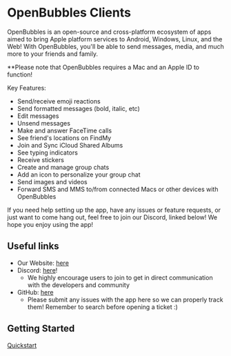 # OpenBubbles Clients

OpenBubbles is an open-source and cross-platform ecosystem of apps aimed to bring Apple platform services to Android, Windows, Linux, and the Web! With OpenBubbles, you'll be able to send messages, media, and much more to your friends and family.

**Please note that OpenBubbles requires a Mac and an Apple ID to function!

Key Features:

- Send/receive emoji reactions 
- Send formatted messages (bold, italic, etc)
- Edit messages
- Unsend messages 
- Make and answer FaceTime calls
- See friend's locations on FindMy
- Join and Sync iCloud Shared Albums
- See typing indicators
- Receive stickers
- Create and manage group chats
- Add an icon to personalize your group chat 
- Send images and videos
- Forward SMS and MMS to/from connected Macs or other devices with OpenBubbles 

If you need help setting up the app, have any issues or feature requests, or just want to come hang out, feel free to join our Discord, linked below! We hope you enjoy using the app!

## Useful links

* Our Website: [here](https://openbubbles.app)
* Discord: [here](https://discord.gg/4F7nbf3)!
    - We highly encourage users to join to get in direct communication with the developers and community
* GitHub: [here](https://github.com/OpenBubbles)
    - Please submit any issues with the app here so we can properly track them! Remember to search before opening a ticket :)

## Getting Started

[Quickstart](https://openbubbles.app/quickstart.html)
